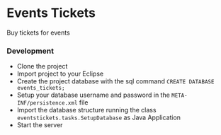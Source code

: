 # Events Tickets
Buy tickets for events

### Development

* Clone the project
* Import project to your Eclipse
* Create the project database with the sql command `CREATE DATABASE events_tickets;`
* Setup your database username and password in the `META-INF/persistence.xml` file
* Import the database structure running the class `eventstickets.tasks.SetupDatabase` as Java Application
* Start the server


